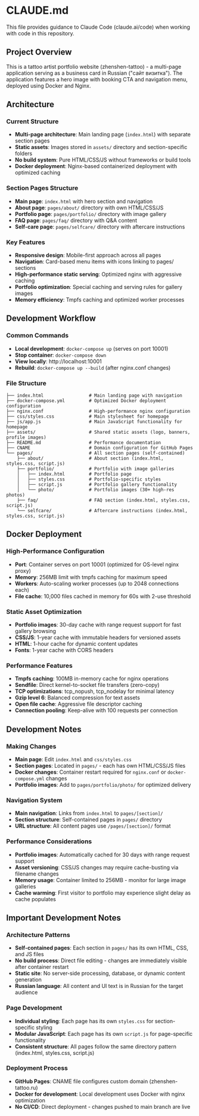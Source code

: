 # CLAUDE.md

This file provides guidance to Claude Code (claude.ai/code) when working with code in this repository.

## Project Overview

This is a tattoo artist portfolio website (zhenshen-tattoo) - a multi-page application serving as a business card in Russian ("сайт визитка"). The application features a hero image with booking CTA and navigation menu, deployed using Docker and Nginx.

## Architecture

### Current Structure
- **Multi-page architecture**: Main landing page (`index.html`) with separate section pages
- **Static assets**: Images stored in `assets/` directory and section-specific folders
- **No build system**: Pure HTML/CSS/JS without frameworks or build tools
- **Docker deployment**: Nginx-based containerized deployment with optimized caching

### Section Pages Structure
- **Main page**: `index.html` with hero section and navigation
- **About page**: `pages/about/` directory with own HTML/CSS/JS
- **Portfolio page**: `pages/portfolio/` directory with image gallery
- **FAQ page**: `pages/faq/` directory with Q&A content
- **Self-care page**: `pages/selfcare/` directory with aftercare instructions

### Key Features
- **Responsive design**: Mobile-first approach across all pages
- **Navigation**: Card-based menu items with icons linking to pages/ sections
- **High-performance static serving**: Optimized nginx with aggressive caching
- **Portfolio optimization**: Special caching and serving rules for gallery images
- **Memory efficiency**: Tmpfs caching and optimized worker processes

## Development Workflow

### Common Commands
- **Local development**: `docker-compose up` (serves on port 10001)
- **Stop container**: `docker-compose down`
- **View locally**: http://localhost:10001
- **Rebuild**: `docker-compose up --build` (after nginx.conf changes)

### File Structure
```
├── index.html                 # Main landing page with navigation
├── docker-compose.yml         # Optimized Docker deployment configuration
├── nginx.conf                 # High-performance nginx configuration
├── css/styles.css             # Main stylesheet for homepage
├── js/app.js                  # Main JavaScript functionality for homepage
├── assets/                    # Shared static assets (logo, banners, profile images)
├── README.md                  # Performance documentation
├── CNAME                      # Domain configuration for GitHub Pages
└── pages/                     # All section pages (self-contained)
    ├── about/                 # About section (index.html, styles.css, script.js)
    ├── portfolio/             # Portfolio with image galleries
    │   ├── index.html         # Portfolio page
    │   ├── styles.css         # Portfolio-specific styles
    │   ├── script.js          # Portfolio gallery functionality
    │   └── photo/             # Portfolio images (30+ high-res photos)
    ├── faq/                   # FAQ section (index.html, styles.css, script.js)
    └── selfcare/              # Aftercare instructions (index.html, styles.css, script.js)
```

## Docker Deployment

### High-Performance Configuration
- **Port**: Container serves on port 10001 (optimized for OS-level nginx proxy)
- **Memory**: 256MB limit with tmpfs caching for maximum speed
- **Workers**: Auto-scaling worker processes (up to 2048 connections each)
- **File cache**: 10,000 files cached in memory for 60s with 2-use threshold

### Static Asset Optimization
- **Portfolio images**: 30-day cache with range request support for fast gallery browsing
- **CSS/JS**: 1-year cache with immutable headers for versioned assets
- **HTML**: 1-hour cache for dynamic content updates
- **Fonts**: 1-year cache with CORS headers

### Performance Features
- **Tmpfs caching**: 100MB in-memory cache for nginx operations
- **Sendfile**: Direct kernel-to-socket file transfers (zero-copy)
- **TCP optimizations**: tcp_nopush, tcp_nodelay for minimal latency
- **Gzip level 6**: Balanced compression for text assets
- **Open file cache**: Aggressive file descriptor caching
- **Connection pooling**: Keep-alive with 100 requests per connection

## Development Notes

### Making Changes
- **Main page**: Edit `index.html` and `css/styles.css`
- **Section pages**: Located in `pages/` - each has own HTML/CSS/JS files
- **Docker changes**: Container restart required for `nginx.conf` or `docker-compose.yml` changes
- **Portfolio images**: Add to `pages/portfolio/photo/` for optimized delivery

### Navigation System
- **Main navigation**: Links from `index.html` to `pages/[section]/`
- **Section structure**: Self-contained pages in `pages/` directory
- **URL structure**: All content pages use `/pages/[section]/` format

### Performance Considerations
- **Portfolio images**: Automatically cached for 30 days with range request support
- **Asset versioning**: CSS/JS changes may require cache-busting via filename changes
- **Memory usage**: Container limited to 256MB - monitor for large image galleries
- **Cache warming**: First visitor to portfolio may experience slight delay as cache populates

## Important Development Notes

### Architecture Patterns
- **Self-contained pages**: Each section in `pages/` has its own HTML, CSS, and JS files
- **No build process**: Direct file editing - changes are immediately visible after container restart
- **Static site**: No server-side processing, database, or dynamic content generation
- **Russian language**: All content and UI text is in Russian for the target audience

### Page Development
- **Individual styling**: Each page has its own `styles.css` for section-specific styling
- **Modular JavaScript**: Each page has its own `script.js` for page-specific functionality
- **Consistent structure**: All pages follow the same directory pattern (index.html, styles.css, script.js)

### Deployment Process
- **GitHub Pages**: CNAME file configures custom domain (zhenshen-tattoo.ru)
- **Docker for development**: Local development uses Docker with nginx optimization
- **No CI/CD**: Direct deployment - changes pushed to main branch are live